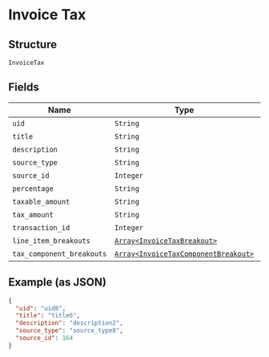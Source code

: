 
# Invoice Tax

## Structure

`InvoiceTax`

## Fields

| Name | Type | Tags | Description |
|  --- | --- | --- | --- |
| `uid` | `String` | Optional | - |
| `title` | `String` | Optional | - |
| `description` | `String` | Optional | - |
| `source_type` | `String` | Optional | - |
| `source_id` | `Integer` | Optional | - |
| `percentage` | `String` | Optional | - |
| `taxable_amount` | `String` | Optional | - |
| `tax_amount` | `String` | Optional | - |
| `transaction_id` | `Integer` | Optional | - |
| `line_item_breakouts` | [`Array<InvoiceTaxBreakout>`](../../doc/models/invoice-tax-breakout.md) | Optional | - |
| `tax_component_breakouts` | [`Array<InvoiceTaxComponentBreakout>`](../../doc/models/invoice-tax-component-breakout.md) | Optional | - |

## Example (as JSON)

```json
{
  "uid": "uid8",
  "title": "title6",
  "description": "description2",
  "source_type": "source_type8",
  "source_id": 164
}
```


